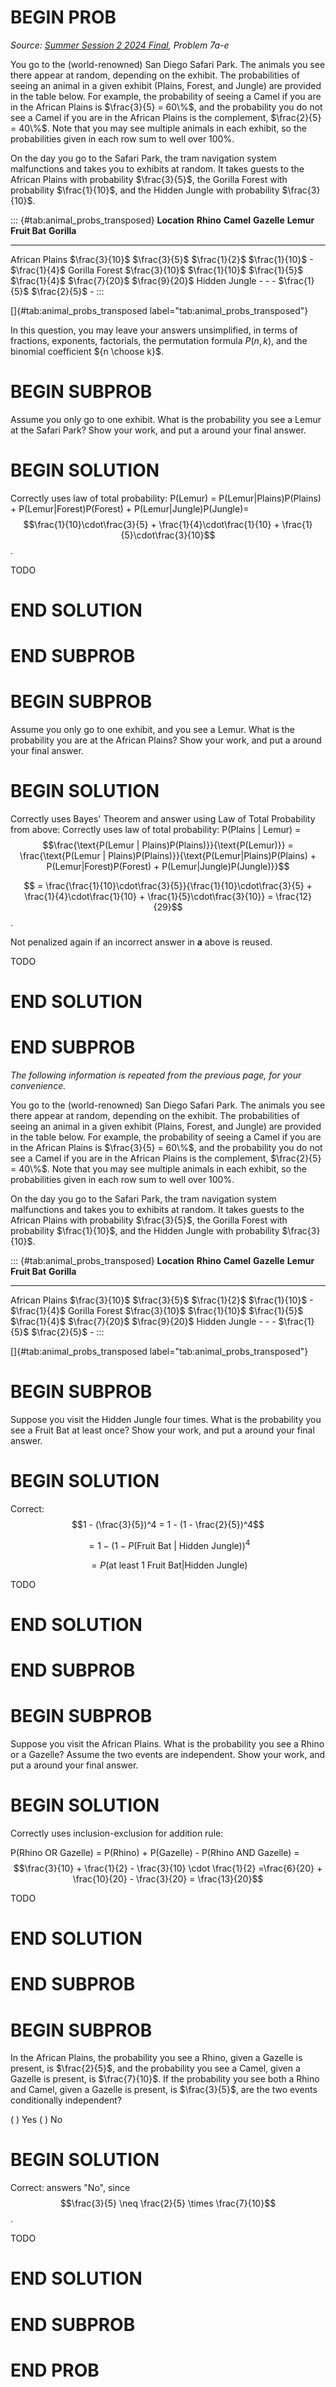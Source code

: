 # BEGIN PROB

<i>Source: [Summer Session 2 2024 Final](../ss2-24-final/index.html), Problem 7a-e</i>

You go to the (world-renowned) San Diego Safari Park. The
animals you see there appear at random, depending on the exhibit. The
probabilities of seeing an animal in a given exhibit (Plains, Forest,
and Jungle) are provided in the table below. For example, the
probability of seeing a Camel if you are in the African Plains is
$\frac{3}{5} = 60\%$, and the probability you do not see a Camel if you
are in the African Plains is the complement, $\frac{2}{5} = 40\%$. Note
that you may see multiple animals in each exhibit, so the probabilities
given in each row sum to well over 100%.

On the day you go to the Safari Park, the tram navigation system
malfunctions and takes you to exhibits at random. It takes guests to the
African Plains with probability $\frac{3}{5}$, the Gorilla Forest with
probability $\frac{1}{10}$, and the Hidden Jungle with probability
$\frac{3}{10}$.

::: {#tab:animal_probs_transposed}
    **Location**      **Rhino**        **Camel**       **Gazelle**      **Lemur**      **Fruit Bat**     **Gorilla**
  ---------------- ---------------- ---------------- --------------- ---------------- ---------------- ----------------
   African Plains   $\frac{3}{10}$   $\frac{3}{5}$    $\frac{1}{2}$   $\frac{1}{10}$         \-         $\frac{1}{4}$
   Gorilla Forest   $\frac{3}{10}$   $\frac{1}{10}$   $\frac{1}{5}$   $\frac{1}{4}$    $\frac{7}{20}$   $\frac{9}{20}$
   Hidden Jungle          \-               \-              \-         $\frac{1}{5}$    $\frac{2}{5}$          \-
:::

[]{#tab:animal_probs_transposed label="tab:animal_probs_transposed"}

In this question, you may leave your answers unsimplified, in terms of
fractions, exponents, factorials, the permutation formula $P(n, k)$, and
the binomial coefficient ${n \choose k}$.

# BEGIN SUBPROB

Assume you only go to one exhibit. What is the probability you see a
Lemur at the Safari Park? Show your work, and put a around your final
answer.

# BEGIN SOLUTION

Correctly uses law of total probability: 
P(Lemur) = P(Lemur|Plains)P(Plains) + P(Lemur|Forest)P(Forest) + P(Lemur|Jungle)P(Jungle)= $$\frac{1}{10}\cdot\frac{3}{5} + \frac{1}{4}\cdot\frac{1}{10} + \frac{1}{5}\cdot\frac{3}{10}$$.

TODO

# END SOLUTION

# END SUBPROB

# BEGIN SUBPROB

Assume you only go to one exhibit, and you see a Lemur. What is the
probability you are at the African Plains? Show your work, and put a
around your final answer.

# BEGIN SOLUTION

Correctly uses Bayes' Theorem and answer using Law of Total Probability from above: 
Correctly uses law of total probability: 
P(Plains | Lemur) = $$\frac{\text{P(Lemur | Plains)P(Plains)}}{\text{P(Lemur)}} = \frac{\text{P(Lemur | Plains)P(Plains)}}{\text{P(Lemur|Plains)P(Plains) + P(Lemur|Forest)P(Forest) + P(Lemur|Jungle)P(Jungle)}}$$

$$ = \frac{\frac{1}{10}\cdot\frac{3}{5}}{\frac{1}{10}\cdot\frac{3}{5} + \frac{1}{4}\cdot\frac{1}{10} + \frac{1}{5}\cdot\frac{3}{10}} = \frac{12}{29}$$.

Not penalized again if an incorrect answer in **a** above is reused.

TODO

# END SOLUTION

# END SUBPROB

*The following information is repeated from the previous page, for your
convenience.*

You go to the (world-renowned) San Diego Safari Park. The animals you
see there appear at random, depending on the exhibit. The probabilities
of seeing an animal in a given exhibit (Plains, Forest, and Jungle) are
provided in the table below. For example, the probability of seeing a
Camel if you are in the African Plains is $\frac{3}{5} = 60\%$, and the
probability you do not see a Camel if you are in the African Plains is
the complement, $\frac{2}{5} = 40\%$. Note that you may see multiple
animals in each exhibit, so the probabilities given in each row sum to
well over 100%.

On the day you go to the Safari Park, the tram navigation system
malfunctions and takes you to exhibits at random. It takes guests to the
African Plains with probability $\frac{3}{5}$, the Gorilla Forest with
probability $\frac{1}{10}$, and the Hidden Jungle with probability
$\frac{3}{10}$.

::: {#tab:animal_probs_transposed}
    **Location**      **Rhino**        **Camel**       **Gazelle**      **Lemur**      **Fruit Bat**     **Gorilla**
  ---------------- ---------------- ---------------- --------------- ---------------- ---------------- ----------------
   African Plains   $\frac{3}{10}$   $\frac{3}{5}$    $\frac{1}{2}$   $\frac{1}{10}$         \-         $\frac{1}{4}$
   Gorilla Forest   $\frac{3}{10}$   $\frac{1}{10}$   $\frac{1}{5}$   $\frac{1}{4}$    $\frac{7}{20}$   $\frac{9}{20}$
   Hidden Jungle          \-               \-              \-         $\frac{1}{5}$    $\frac{2}{5}$          \-
:::

[]{#tab:animal_probs_transposed label="tab:animal_probs_transposed"}

# BEGIN SUBPROB

Suppose you visit the Hidden Jungle four times. What is the probability
you see a Fruit Bat at least once? Show your work, and put a around your
final answer.

# BEGIN SOLUTION

Correct: $$1 - (\frac{3}{5})^4 = 1 - (1 - \frac{2}{5})^4$$

$$ = 1 - (1 - P(\text{Fruit Bat | Hidden Jungle}))^4$$

$$ = P(\text{at least 1 Fruit Bat} | \text{Hidden Jungle})$$

TODO

# END SOLUTION

# END SUBPROB

# BEGIN SUBPROB

Suppose you visit the African Plains. What is the probability you see a
Rhino or a Gazelle? Assume the two events are independent. Show your
work, and put a around your final answer.

# BEGIN SOLUTION

Correctly uses inclusion-exclusion for addition rule:

P(Rhino OR Gazelle) = P(Rhino) + P(Gazelle) - P(Rhino AND Gazelle) = $$\frac{3}{10} + \frac{1}{2} - \frac{3}{10} \cdot \frac{1}{2} =\frac{6}{20} + \frac{10}{20} - \frac{3}{20} = \frac{13}{20}$$

TODO

# END SOLUTION

# END SUBPROB

# BEGIN SUBPROB

In the African Plains, the probability you see a Rhino, given a Gazelle
is present, is $\frac{2}{5}$, and the probability you see a Camel, given
a Gazelle is present, is $\frac{7}{10}$. If the probability you see both
a Rhino and Camel, given a Gazelle is present, is $\frac{3}{5}$, are the
two events conditionally independent?

( ) Yes
( ) No

# BEGIN SOLUTION

Correct: answers "No", since $$\frac{3}{5} \neq \frac{2}{5} \times \frac{7}{10}$$.

TODO

# END SOLUTION

# END SUBPROB

# END PROB